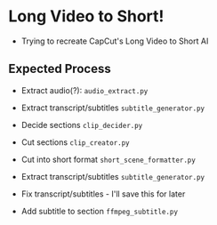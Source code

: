 # Long Video to Short!
- Trying to recreate CapCut's Long Video to Short AI



## Expected Process
- Extract audio(?): ```audio_extract.py```
- Extract transcript/subtitles ```subtitle_generator.py```
- Decide sections ```clip_decider.py```
- Cut sections ```clip_creator.py```
- Cut into short format ```short_scene_formatter.py```

- Extract transcript/subtitles ```subtitle_generator.py```
- Fix transcript/subtitles - I'll save this for later
- Add subtitle to section ```ffmpeg_subtitle.py```